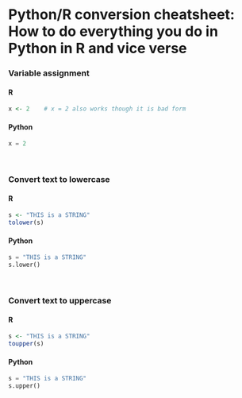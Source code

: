 # Python/R conversion cheatsheet: How to do everything you do in Python in R and vice verse

### Variable assignment

#### R
```r
x <- 2    # x = 2 also works though it is bad form
```

#### Python 
```python
x = 2
```
<br>

### Convert text to lowercase

#### R
```r
s <- "THIS is a STRING"
tolower(s)
```

#### Python 
```python
s = "THIS is a STRING"
s.lower()
```
<br>

### Convert text to uppercase

#### R
```r
s <- "THIS is a STRING"
toupper(s)
```

#### Python 
```python
s = "THIS is a STRING"
s.upper()
```
<br>